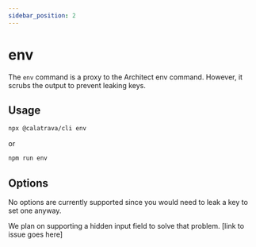```yaml
---
sidebar_position: 2
---
```


# env

The `env` command is a proxy to the Architect env command. However, it scrubs the output to prevent leaking keys.

## Usage

```sh
npx @calatrava/cli env
```

or

```sh
npm run env
```

## Options

No options are currently supported since you would need to leak a key to set one anyway.

We plan on supporting a hidden input field to solve that problem. [link to issue goes here]
